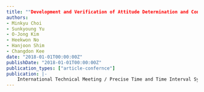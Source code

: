 ```yaml
---
title: ""Development and Verification of Attitude Determination and Control Algorithm for "SNUGLITE" Cube Satellite""
authors:
- Minkyu Choi
- Sunkyoung Yu
- O-Jong Kim
- Heekwon No
- Hanjoon Shim
- Changdon Kee
date: "2018-01-01T00:00:00Z"
publishDate: "2018-01-01T00:00:00Z"
publication_types: ["article-confernce"]
publication: |-
    International Technical Meeting / Precise Time and Time Interval Systems and Application meeting (ITM/PTTI 2018)
---
```

